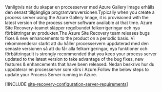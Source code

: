 
<span data-ttu-id="b8217-101">Vanligtvis när du skapar en processerver med Azure Gallery Image erhålls den senast tillgängliga programvaruversionen.</span><span class="sxs-lookup"><span data-stu-id="b8217-101">Typically when you create a process server using the Azure Gallery Image, it is provisioned with the latest version of the process server software available at that time.</span></span> <span data-ttu-id="b8217-102">Azure Site Recovery-teamet släpper regelbundet felkorrigeringar och nya förbättringar av produkten.</span><span class="sxs-lookup"><span data-stu-id="b8217-102">The Azure Site Recovery team releases bugs fixes & new enhancements to the product on a periodic basis.</span></span> <span data-ttu-id="b8217-103">Vi rekommenderar starkt att du håller processervern uppdaterad med den senaste versionen så att du får alla felkorrigeringar, nya funktioner och förbättringar.</span><span class="sxs-lookup"><span data-stu-id="b8217-103">It is strongly recommended that you keep your process server updated to the latest version to take advantage of the bug fixes, new features & enhancements that have been released.</span></span> <span data-ttu-id="b8217-104">Nedan beskrivs hur du uppdaterar en processerver som körs i Azure.</span><span class="sxs-lookup"><span data-stu-id="b8217-104">Follow the below steps to update your Process Server running in Azure.</span></span>

[!INCLUDE [site-recovery-configuration-server-requirements](site-recovery-vmware-upgrade-process-server-internal.md)]
